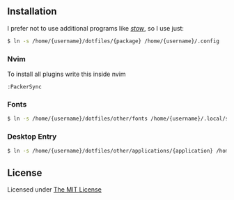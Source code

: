 ## Installation
I prefer not to use additional programs like [*stow*](https://www.gnu.org/software/stow/), so I use just:
```sh
$ ln -s /home/{username}/dotfiles/{package} /home/{username}/.config
```

### Nvim
To install all plugins write this inside nvim

```nvim
:PackerSync
```

### Fonts 
```sh
$ ln -s /home/{username}/dotfiles/other/fonts /home/{username}/.local/share/fonts
```

### Desktop Entry
```sh
$ ln -s /home/{username}/dotfiles/other/applications/{application} /home/{username}/.local/share/applications
```

## License
Licensed under [The MIT License](https://opensource.org/license/mit/)
